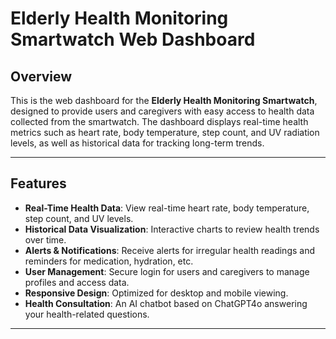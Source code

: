 # Elderly Health Monitoring Smartwatch Web Dashboard

## Overview

This is the web dashboard for the **Elderly Health Monitoring Smartwatch**, designed to provide users and caregivers with easy access to health data collected from the smartwatch. The dashboard displays real-time health metrics such as heart rate, body temperature, step count, and UV radiation levels, as well as historical data for tracking long-term trends.

---

## Features

- **Real-Time Health Data**: View real-time heart rate, body temperature, step count, and UV levels.
- **Historical Data Visualization**: Interactive charts to review health trends over time.
- **Alerts & Notifications**: Receive alerts for irregular health readings and reminders for medication, hydration, etc.
- **User Management**: Secure login for users and caregivers to manage profiles and access data.
- **Responsive Design**: Optimized for desktop and mobile viewing.
- **Health Consultation**: An AI chatbot based on ChatGPT4o answering your health-related questions.
---

